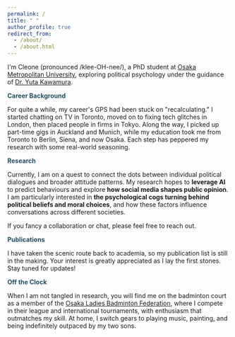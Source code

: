 ```yaml
---
permalink: /
title: " "
author_profile: true
redirect_from: 
  - /about/
  - /about.html
---
```


I'm Cleone (pronounced /klee-OH-nee/), a PhD student at [Osaka Metropolitan University](https://www.omu.ac.jp/), exploring political psychology under the guidance of [Dr. Yuta Kawamura](https://ytkm2.github.io/MyWebsite/english.html).

<span style="color: #1e4f66;">**Career Background**</span>

For quite a while, my career's GPS had been stuck on "recalculating." I started chatting on TV in Toronto, moved on to fixing tech glitches in London, then placed people in firms in Tokyo. Along the way, I picked up part-time gigs in Auckland and Munich, while my education took me from Toronto to Berlin, Siena, and now Osaka. Each step has peppered my research with some real-world seasoning.

<span style="color: #1e4f66;">**Research**</span>

Currently, I am on a quest to connect the dots between individual political dialogues and broader attitude patterns. My research hopes to **leverage AI** to predict behaviours and explore **how social media shapes public opinion**. I am particularly interested in **the psychological cogs turning behind political beliefs and moral choices**, and how these factors influence conversations across different societies.

If you fancy a collaboration or chat, please feel free to reach out.

<span style="color: #1e4f66;">**Publications**</span>

I have taken the scenic route back to academia, so my publication list is still in the making. Your interest is greatly appreciated as I lay the first stones. Stay tuned for updates!

<span style="color: #1e4f66;">**Off the Clock**</span>

When I am not tangled in research, you will find me on the badminton court as a member of the [Osaka Ladies Badminton Federation](https://www.jlbad.gr.jp/index.php/), where I compete in their league and international tournaments, with enthusiasm that outmatches my skill. At home, I switch gears to playing music, painting, and being indefinitely outpaced by my two sons.
